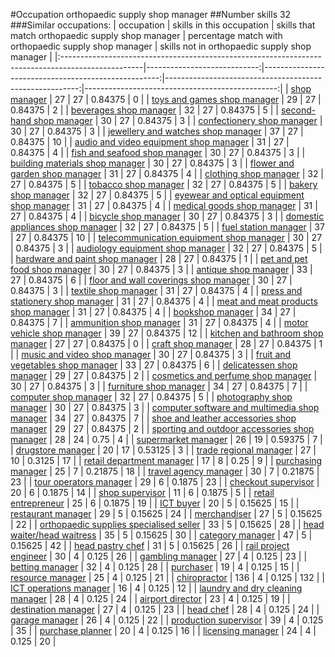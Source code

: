 #Occupation orthopaedic supply shop manager
##Number skills 32
###Similar occupations:
| occupation                                                                                        |   skills in this occupation |   skills that match orthopaedic supply shop manager |   percentage match with orthopaedic supply shop manager |   skills not in orthopaedic supply shop manager |
|:--------------------------------------------------------------------------------------------------|----------------------------:|----------------------------------------------------:|--------------------------------------------------------:|------------------------------------------------:|
| [shop manager](shop_manager.md)                                                                   |                          27 |                                                  27 |                                                 0.84375 |                                               0 |
| [toys and games shop manager](toys_and_games_shop_manager.md)                                     |                          29 |                                                  27 |                                                 0.84375 |                                               2 |
| [beverages shop manager](beverages_shop_manager.md)                                               |                          32 |                                                  27 |                                                 0.84375 |                                               5 |
| [second-hand shop manager](second-hand_shop_manager.md)                                           |                          30 |                                                  27 |                                                 0.84375 |                                               3 |
| [confectionery shop manager](confectionery_shop_manager.md)                                       |                          30 |                                                  27 |                                                 0.84375 |                                               3 |
| [jewellery and watches shop manager](jewellery_and_watches_shop_manager.md)                       |                          37 |                                                  27 |                                                 0.84375 |                                              10 |
| [audio and video equipment shop manager](audio_and_video_equipment_shop_manager.md)               |                          31 |                                                  27 |                                                 0.84375 |                                               4 |
| [fish and seafood shop manager](fish_and_seafood_shop_manager.md)                                 |                          30 |                                                  27 |                                                 0.84375 |                                               3 |
| [building materials shop manager](building_materials_shop_manager.md)                             |                          30 |                                                  27 |                                                 0.84375 |                                               3 |
| [flower and garden shop manager](flower_and_garden_shop_manager.md)                               |                          31 |                                                  27 |                                                 0.84375 |                                               4 |
| [clothing shop manager](clothing_shop_manager.md)                                                 |                          32 |                                                  27 |                                                 0.84375 |                                               5 |
| [tobacco shop manager](tobacco_shop_manager.md)                                                   |                          32 |                                                  27 |                                                 0.84375 |                                               5 |
| [bakery shop manager](bakery_shop_manager.md)                                                     |                          32 |                                                  27 |                                                 0.84375 |                                               5 |
| [eyewear and optical equipment shop manager](eyewear_and_optical_equipment_shop_manager.md)       |                          31 |                                                  27 |                                                 0.84375 |                                               4 |
| [medical goods shop manager](medical_goods_shop_manager.md)                                       |                          31 |                                                  27 |                                                 0.84375 |                                               4 |
| [bicycle shop manager](bicycle_shop_manager.md)                                                   |                          30 |                                                  27 |                                                 0.84375 |                                               3 |
| [domestic appliances shop manager](domestic_appliances_shop_manager.md)                           |                          32 |                                                  27 |                                                 0.84375 |                                               5 |
| [fuel station manager](fuel_station_manager.md)                                                   |                          37 |                                                  27 |                                                 0.84375 |                                              10 |
| [telecommunication equipment shop manager](telecommunication_equipment_shop_manager.md)           |                          30 |                                                  27 |                                                 0.84375 |                                               3 |
| [audiology equipment shop manager](audiology_equipment_shop_manager.md)                           |                          32 |                                                  27 |                                                 0.84375 |                                               5 |
| [hardware and paint shop manager](hardware_and_paint_shop_manager.md)                             |                          28 |                                                  27 |                                                 0.84375 |                                               1 |
| [pet and pet food shop manager](pet_and_pet_food_shop_manager.md)                                 |                          30 |                                                  27 |                                                 0.84375 |                                               3 |
| [antique shop manager](antique_shop_manager.md)                                                   |                          33 |                                                  27 |                                                 0.84375 |                                               6 |
| [floor and wall coverings shop manager](floor_and_wall_coverings_shop_manager.md)                 |                          30 |                                                  27 |                                                 0.84375 |                                               3 |
| [textile shop manager](textile_shop_manager.md)                                                   |                          31 |                                                  27 |                                                 0.84375 |                                               4 |
| [press and stationery shop manager](press_and_stationery_shop_manager.md)                         |                          31 |                                                  27 |                                                 0.84375 |                                               4 |
| [meat and meat products shop manager](meat_and_meat_products_shop_manager.md)                     |                          31 |                                                  27 |                                                 0.84375 |                                               4 |
| [bookshop manager](bookshop_manager.md)                                                           |                          34 |                                                  27 |                                                 0.84375 |                                               7 |
| [ammunition shop manager](ammunition_shop_manager.md)                                             |                          31 |                                                  27 |                                                 0.84375 |                                               4 |
| [motor vehicle shop manager](motor_vehicle_shop_manager.md)                                       |                          39 |                                                  27 |                                                 0.84375 |                                              12 |
| [kitchen and bathroom shop manager](kitchen_and_bathroom_shop_manager.md)                         |                          27 |                                                  27 |                                                 0.84375 |                                               0 |
| [craft shop manager](craft_shop_manager.md)                                                       |                          28 |                                                  27 |                                                 0.84375 |                                               1 |
| [music and video shop manager](music_and_video_shop_manager.md)                                   |                          30 |                                                  27 |                                                 0.84375 |                                               3 |
| [fruit and vegetables shop manager](fruit_and_vegetables_shop_manager.md)                         |                          33 |                                                  27 |                                                 0.84375 |                                               6 |
| [delicatessen shop manager](delicatessen_shop_manager.md)                                         |                          29 |                                                  27 |                                                 0.84375 |                                               2 |
| [cosmetics and perfume shop manager](cosmetics_and_perfume_shop_manager.md)                       |                          30 |                                                  27 |                                                 0.84375 |                                               3 |
| [furniture shop manager](furniture_shop_manager.md)                                               |                          34 |                                                  27 |                                                 0.84375 |                                               7 |
| [computer shop manager](computer_shop_manager.md)                                                 |                          32 |                                                  27 |                                                 0.84375 |                                               5 |
| [photography shop manager](photography_shop_manager.md)                                           |                          30 |                                                  27 |                                                 0.84375 |                                               3 |
| [computer software and multimedia shop manager](computer_software_and_multimedia_shop_manager.md) |                          34 |                                                  27 |                                                 0.84375 |                                               7 |
| [shoe and leather accessories shop manager](shoe_and_leather_accessories_shop_manager.md)         |                          29 |                                                  27 |                                                 0.84375 |                                               2 |
| [sporting and outdoor accessories shop manager](sporting_and_outdoor_accessories_shop_manager.md) |                          28 |                                                  24 |                                                 0.75    |                                               4 |
| [supermarket manager](supermarket_manager.md)                                                     |                          26 |                                                  19 |                                                 0.59375 |                                               7 |
| [drugstore manager](drugstore_manager.md)                                                         |                          20 |                                                  17 |                                                 0.53125 |                                               3 |
| [trade regional manager](trade_regional_manager.md)                                               |                          27 |                                                  10 |                                                 0.3125  |                                              17 |
| [retail department manager](retail_department_manager.md)                                         |                          17 |                                                   8 |                                                 0.25    |                                               9 |
| [purchasing manager](purchasing_manager.md)                                                       |                          25 |                                                   7 |                                                 0.21875 |                                              18 |
| [travel agency manager](travel_agency_manager.md)                                                 |                          30 |                                                   7 |                                                 0.21875 |                                              23 |
| [tour operators manager](tour_operators_manager.md)                                               |                          29 |                                                   6 |                                                 0.1875  |                                              23 |
| [checkout supervisor](checkout_supervisor.md)                                                     |                          20 |                                                   6 |                                                 0.1875  |                                              14 |
| [shop supervisor](shop_supervisor.md)                                                             |                          11 |                                                   6 |                                                 0.1875  |                                               5 |
| [retail entrepreneur](retail_entrepreneur.md)                                                     |                          25 |                                                   6 |                                                 0.1875  |                                              19 |
| [ICT buyer](ICT_buyer.md)                                                                         |                          20 |                                                   5 |                                                 0.15625 |                                              15 |
| [restaurant manager](restaurant_manager.md)                                                       |                          29 |                                                   5 |                                                 0.15625 |                                              24 |
| [merchandiser](merchandiser.md)                                                                   |                          27 |                                                   5 |                                                 0.15625 |                                              22 |
| [orthopaedic supplies specialised seller](orthopaedic_supplies_specialised_seller.md)             |                          33 |                                                   5 |                                                 0.15625 |                                              28 |
| [head waiter/head waitress](head_waiter-head_waitress.md)                                         |                          35 |                                                   5 |                                                 0.15625 |                                              30 |
| [category manager](category_manager.md)                                                           |                          47 |                                                   5 |                                                 0.15625 |                                              42 |
| [head pastry chef](head_pastry_chef.md)                                                           |                          31 |                                                   5 |                                                 0.15625 |                                              26 |
| [rail project engineer](rail_project_engineer.md)                                                 |                          30 |                                                   4 |                                                 0.125   |                                              26 |
| [gambling manager](gambling_manager.md)                                                           |                          27 |                                                   4 |                                                 0.125   |                                              23 |
| [betting manager](betting_manager.md)                                                             |                          32 |                                                   4 |                                                 0.125   |                                              28 |
| [purchaser](purchaser.md)                                                                         |                          19 |                                                   4 |                                                 0.125   |                                              15 |
| [resource manager](resource_manager.md)                                                           |                          25 |                                                   4 |                                                 0.125   |                                              21 |
| [chiropractor](chiropractor.md)                                                                   |                         136 |                                                   4 |                                                 0.125   |                                             132 |
| [ICT operations manager](ICT_operations_manager.md)                                               |                          16 |                                                   4 |                                                 0.125   |                                              12 |
| [laundry and dry cleaning manager](laundry_and_dry_cleaning_manager.md)                           |                          28 |                                                   4 |                                                 0.125   |                                              24 |
| [airport director](airport_director.md)                                                           |                          23 |                                                   4 |                                                 0.125   |                                              19 |
| [destination manager](destination_manager.md)                                                     |                          27 |                                                   4 |                                                 0.125   |                                              23 |
| [head chef](head_chef.md)                                                                         |                          28 |                                                   4 |                                                 0.125   |                                              24 |
| [garage manager](garage_manager.md)                                                               |                          26 |                                                   4 |                                                 0.125   |                                              22 |
| [production supervisor](production_supervisor.md)                                                 |                          39 |                                                   4 |                                                 0.125   |                                              35 |
| [purchase planner](purchase_planner.md)                                                           |                          20 |                                                   4 |                                                 0.125   |                                              16 |
| [licensing manager](licensing_manager.md)                                                         |                          24 |                                                   4 |                                                 0.125   |                                              20 |
